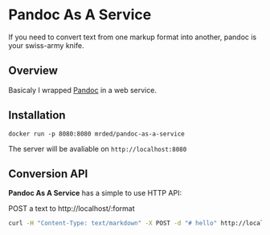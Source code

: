 # Pandoc As A Service
If you need to convert text from one markup format into another, pandoc is your swiss-army knife.

## Overview

Basicaly I wrapped [Pandoc](http://pandoc.org/) in a web service.

## Installation

`docker run -p 8080:8080 mrded/pandoc-as-a-service`

The server will be avaliable on `http://localhost:8080`

## Conversion API

**Pandoc As A Service** has a simple to use HTTP API:

POST a text to http://localhost/:format

~~~ bash
curl -H "Content-Type: text/markdown" -X POST -d "# hello" http://localhost/html
~~~
